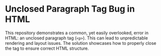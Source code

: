 # Unclosed Paragraph Tag Bug in HTML

This repository demonstrates a common, yet easily overlooked, error in HTML: an unclosed paragraph tag (`<p>`).  This can lead to unpredictable rendering and layout issues. The solution showcases how to properly close the tag to ensure correct HTML structure.